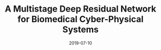 ---
title: "A Multistage Deep Residual Network for Biomedical Cyber-Physical Systems"
layout: post
category: publications
date: 2019-07-10
collection: publications
permalink: /publication/2019-07-10-A-Multistage-Deep-Residual-Network-for-Biomedical-Cyber-Physical-Systems

work-type: Paper
ref-authors:  Ankur Pandey,  Ryan Sequeria,  Preetam Kumar,  Sudhir Kumar, 
ref-year: 2019
ref-title: "A Multistage Deep Residual Network for Biomedical Cyber-Physical Systems"
ref-journal: 'IEEE Systems Journal'
ref-vol: 14
ref-doi: 10.1109/JSYST.2019.2923670
---